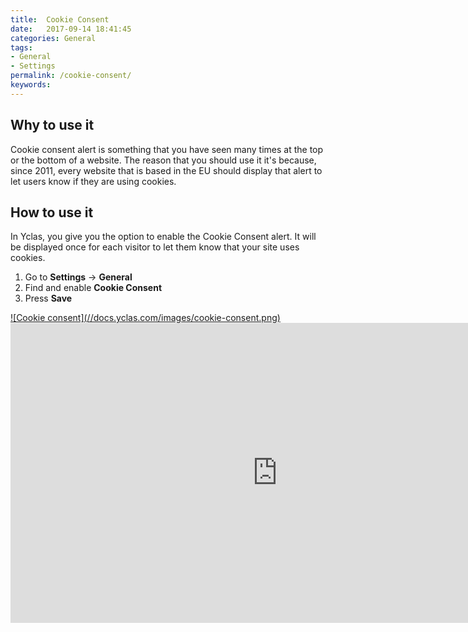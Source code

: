 ```yaml
---
title:  Cookie Consent
date:   2017-09-14 18:41:45
categories: General
tags: 
- General
- Settings
permalink: /cookie-consent/
keywords: 
---
```

## Why to use it

Cookie consent alert is something that you have seen many times at the top or the bottom of a website. The reason that you should use it it's because, since 2011, every website that is based in the EU should display that alert to let users know if they are using cookies. 

## How to use it

In Yclas, you give you the option to enable the Cookie Consent alert. It will be displayed once for each visitor to let them know that your site uses cookies.

1. Go to **Settings** -> **General**
2. Find and enable **Cookie Consent**
3. Press **Save**

<a href="//docs.yclas.com/images/2-step-sms.png" class="thumbnail gallery-item" data-gallery>
![Cookie consent](//docs.yclas.com/images/cookie-consent.png)
</a>


<iframe width="854" height="480" src="https://www.youtube.com/embed/84bLhGxnhgQ" frameborder="0" allow="accelerometer; autoplay; encrypted-media; gyroscope; picture-in-picture" allowfullscreen></iframe>

